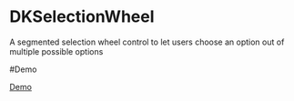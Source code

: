 # DKSelectionWheel
A segmented selection wheel control to let users choose an option out of multiple possible options


#Demo

[Demo](http://www.gfycat.com/WholeIdleGavial)
